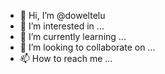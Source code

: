 - 👋 Hi, I’m @doweltelu
- 👀 I’m interested in ...
- 🌱 I’m currently learning ...
- 💞️ I’m looking to collaborate on ...
- 📫 How to reach me ...

<!---
doweltelu/doweltelu is a ✨ special ✨ repository because its `README.md` (this file) appears on your GitHub profile.
You can click the Preview link to take a look at your changes.
--->
